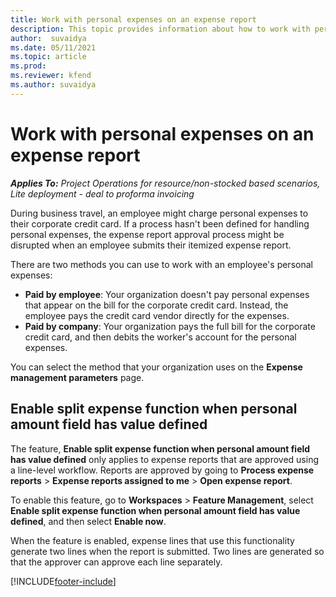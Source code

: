```yaml
---
title: Work with personal expenses on an expense report
description: This topic provides information about how to work with personal expenses incurred by employees while traveling for business purposes.
author:  suvaidya
ms.date: 05/11/2021
ms.topic: article
ms.prod:
ms.reviewer: kfend
ms.author: suvaidya
---
```



# Work with personal expenses on an expense report

_**Applies To:** Project Operations for resource/non-stocked based scenarios, Lite deployment - deal to proforma invoicing_

During business travel, an employee might charge personal expenses to their corporate credit card. If a process hasn't been defined for handling personal expenses, the expense report approval process might be disrupted when an employee submits their itemized expense report.

There are two methods you can use to work with an employee's personal expenses:

  - **Paid by employee**: Your organization doesn't pay personal expenses that appear on the bill for the corporate credit card. Instead, the employee pays the credit card vendor directly for the expenses. 
  - **Paid by company**: Your organization pays the full bill for the corporate credit card, and then debits the worker's account for the personal expenses.

You can select the method that your organization uses on the **Expense management parameters** page.


## Enable split expense function when personal amount field has value defined

The feature, **Enable split expense function when personal amount field has value defined** only applies to expense reports that are approved using a line-level workflow. Reports are approved by going to **Process expense reports** > **Expense reports assigned to me** > **Open expense report**. 

To enable this feature, go to **Workspaces** > **Feature Management**, select **Enable split expense function when personal amount field has value defined**, and then select **Enable now**. 

When the feature is enabled, expense lines that use this functionality generate two lines when the report is submitted. Two lines are generated so that the approver can approve each line separately.


[!INCLUDE[footer-include](../includes/footer-banner.md)]
